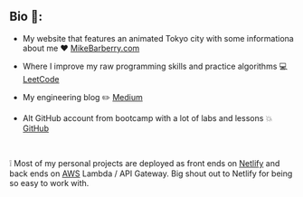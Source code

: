 ## Bio :rocket::

 - My website that features an animated Tokyo city with some informationa about me  :heart:  [MikeBarberry.com](https://mikebarberry.com)

 - Where I improve my raw programming skills and practice algorithms  :computer:  [LeetCode](https://leetcode.com/Mbarberry/)

 - My engineering blog  :pencil2:  [Medium](https://mikebarberry.medium.com/)

 - Alt GitHub account from bootcamp with a lot of labs and lessons  :boom:  [GitHub](https://github.com/MikeBarberry-Flatiron)

&nbsp;

:grey_exclamation: Most of my personal projects are deployed as front ends on [Netlify](https://www.netlify.com) and back ends on [AWS](https://aws.amazon.com) Lambda / API Gateway. Big shout out to Netlify for being so easy to work with.
